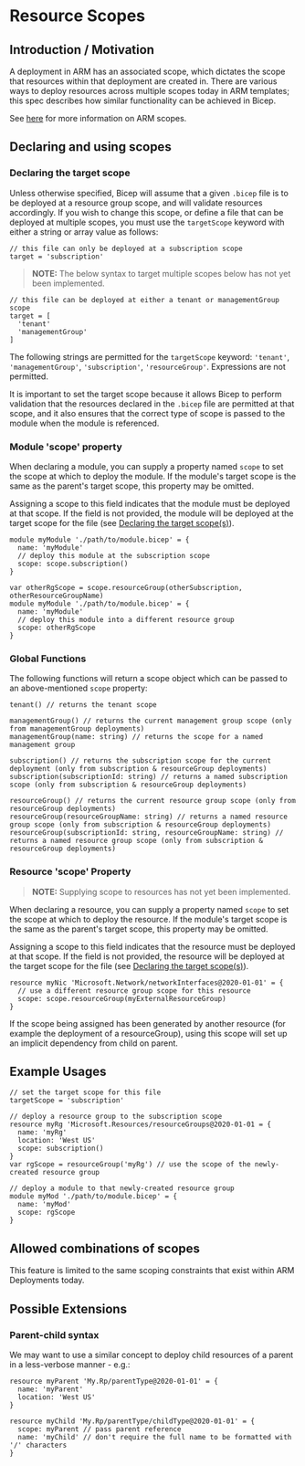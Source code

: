 # Resource Scopes
## Introduction / Motivation
A deployment in ARM has an associated scope, which dictates the scope that resources within that deployment are created in. There are various ways to deploy resources across multiple scopes today in ARM templates; this spec describes how similar functionality can be achieved in Bicep.

See [here][arm-scopes] for more information on ARM scopes.

## Declaring and using scopes

### Declaring the target scope
Unless otherwise specified, Bicep will assume that a given `.bicep` file is to be deployed at a resource group scope, and will validate resources accordingly. If you wish to change this scope, or define a file that can be deployed at multiple scopes, you must use the `targetScope` keyword with either a string or array value as follows:

```bicep
// this file can only be deployed at a subscription scope
target = 'subscription'
```

> **NOTE:** The below syntax to target multiple scopes below has not yet been implemented.
```bicep
// this file can be deployed at either a tenant or managementGroup scope
target = [
  'tenant'
  'managementGroup'
]
```

The following strings are permitted for the `targetScope` keyword: `'tenant'`, `'managementGroup'`, `'subscription'`, `'resourceGroup'`. Expressions are not permitted.

It is important to set the target scope because it allows Bicep to perform validation that the resources declared in the `.bicep` file are permitted at that scope, and it also ensures that the correct type of scope is passed to the module when the module is referenced.

### Module 'scope' property
When declaring a module, you can supply a property named `scope` to set the scope at which to deploy the module. If the module's target scope is the same as the parent's target scope, this property may be omitted.

Assigning a scope to this field indicates that the module must be deployed at that scope. If the field is not provided, the module will be deployed at the target scope for the file (see [Declaring the target scope(s)](#declaring-the-target-scopes)).

```bicep
module myModule './path/to/module.bicep' = {
  name: 'myModule'
  // deploy this module at the subscription scope
  scope: scope.subscription()
}

var otherRgScope = scope.resourceGroup(otherSubscription, otherResourceGroupName)
module myModule './path/to/module.bicep' = {
  name: 'myModule'
  // deploy this module into a different resource group
  scope: otherRgScope
}
```

### Global Functions
The following functions will return a scope object which can be passed to an above-mentioned `scope` property:

```bicep
tenant() // returns the tenant scope

managementGroup() // returns the current management group scope (only from managementGroup deployments)
managementGroup(name: string) // returns the scope for a named management group

subscription() // returns the subscription scope for the current deployment (only from subscription & resourceGroup deployments)
subscription(subscriptionId: string) // returns a named subscription scope (only from subscription & resourceGroup deployments)

resourceGroup() // returns the current resource group scope (only from resourceGroup deployments)
resourceGroup(resourceGroupName: string) // returns a named resource group scope (only from subscription & resourceGroup deployments)
resourceGroup(subscriptionId: string, resourceGroupName: string) // returns a named resource group scope (only from subscription & resourceGroup deployments)
```

### Resource 'scope' Property
> **NOTE:** Supplying scope to resources has not yet been implemented.

When declaring a resource, you can supply a property named `scope` to set the scope at which to deploy the resource. If the module's target scope is the same as the parent's target scope, this property may be omitted.

Assigning a scope to this field indicates that the resource must be deployed at that scope. If the field is not provided, the resource will be deployed at the target scope for the file (see [Declaring the target scope(s)](#declaring-the-target-scopes)).

```bicep
resource myNic 'Microsoft.Network/networkInterfaces@2020-01-01' = {
  // use a different resource group scope for this resource
  scope: scope.resourceGroup(myExternalResourceGroup)
}
```

If the scope being assigned has been generated by another resource (for example the deployment of a resourceGroup), using this scope will set up an implicit dependency from child on parent.

## Example Usages
```bicep
// set the target scope for this file
targetScope = 'subscription'

// deploy a resource group to the subscription scope
resource myRg 'Microsoft.Resources/resourceGroups@2020-01-01 = {
  name: 'myRg'
  location: 'West US'
  scope: subscription()
}
var rgScope = resourceGroup('myRg') // use the scope of the newly-created resource group

// deploy a module to that newly-created resource group
module myMod './path/to/module.bicep' = {
  name: 'myMod'
  scope: rgScope
}
```

## Allowed combinations of scopes
This feature is limited to the same scoping constraints that exist within ARM Deployments today.

## Possible Extensions

### Parent-child syntax
We may want to use a similar concept to deploy child resources of a parent in a less-verbose manner - e.g.:
```bicep
resource myParent 'My.Rp/parentType@2020-01-01' = {
  name: 'myParent'
  location: 'West US'
}

resource myChild 'My.Rp/parentType/childType@2020-01-01' = {
  scope: myParent // pass parent reference
  name: 'myChild' // don't require the full name to be formatted with '/' characters
}
```

[arm-scopes]: https://docs.microsoft.com/en-us/azure/azure-resource-manager/management/overview#understand-scope
